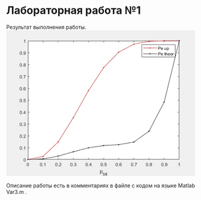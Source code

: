 # Лабораторная работа №1

Результат выполнения работы.
![Картинка](result.jpg)

Описание работы есть в комментариях в файле с кодом на языке Matlab Var3.m .
